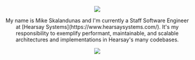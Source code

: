 <p align="center">
<img src="https://readme-typing-svg.herokuapp.com?font=Fira+Code&duration=2500&color=FF5F6D&lines=UI%20Architect;End-User%20Driven;Team%20Multiplier;Mentor&width=200">
</p>

<p align="center" width="200">
My name is Mike Skalandunas and I'm currently a Staff Software Engineer at [Hearsay Systems](https://www.hearsaysystems.com/). It's my responsibility to exemplify performant, maintainable, and scalable architectures and implementations in Hearsay's many codebases. 
</p>

<p align="center">
  <img src="http://github-readme-streak-stats.herokuapp.com?user=mskalandunas&theme=radical&hide_border=true&background=0D1117">
</p>
